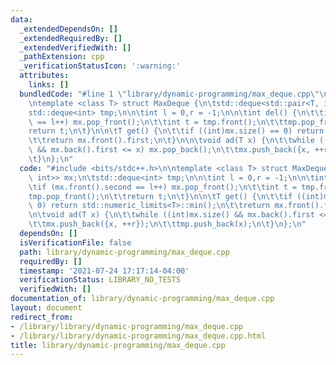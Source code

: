```yaml
---
data:
  _extendedDependsOn: []
  _extendedRequiredBy: []
  _extendedVerifiedWith: []
  _pathExtension: cpp
  _verificationStatusIcon: ':warning:'
  attributes:
    links: []
  bundledCode: "#line 1 \"library/dynamic-programming/max_deque.cpp\"\n#include <bits/stdc++.h>\n\
    \ntemplate <class T> struct MaxDeque {\n\tstd::deque<std::pair<T, int>> mx;\n\t\
    std::deque<int> tmp;\n\n\tint l = 0,r = -1;\n\n\tint del() {\n\t\tif (mx.front().second\
    \ == l++) mx.pop_front();\n\t\tint t = tmp.front();\n\t\ttmp.pop_front();\n\t\t\
    return t;\n\t}\n\n\tT get() {\n\t\tif ((int)mx.size() == 0) return std::numeric_limits<T>::min();\n\
    \t\treturn mx.front().first;\n\t}\n\n\tvoid ad(T x) {\n\t\twhile ((int)mx.size()\
    \ && mx.back().first <= x) mx.pop_back();\n\t\tmx.push_back({x, ++r});\n\t\ttmp.push_back(x);\n\
    \t}\n};\n"
  code: "#include <bits/stdc++.h>\n\ntemplate <class T> struct MaxDeque {\n\tstd::deque<std::pair<T,\
    \ int>> mx;\n\tstd::deque<int> tmp;\n\n\tint l = 0,r = -1;\n\n\tint del() {\n\t\
    \tif (mx.front().second == l++) mx.pop_front();\n\t\tint t = tmp.front();\n\t\t\
    tmp.pop_front();\n\t\treturn t;\n\t}\n\n\tT get() {\n\t\tif ((int)mx.size() ==\
    \ 0) return std::numeric_limits<T>::min();\n\t\treturn mx.front().first;\n\t}\n\
    \n\tvoid ad(T x) {\n\t\twhile ((int)mx.size() && mx.back().first <= x) mx.pop_back();\n\
    \t\tmx.push_back({x, ++r});\n\t\ttmp.push_back(x);\n\t}\n};\n"
  dependsOn: []
  isVerificationFile: false
  path: library/dynamic-programming/max_deque.cpp
  requiredBy: []
  timestamp: '2021-07-24 17:17:14-04:00'
  verificationStatus: LIBRARY_NO_TESTS
  verifiedWith: []
documentation_of: library/dynamic-programming/max_deque.cpp
layout: document
redirect_from:
- /library/library/dynamic-programming/max_deque.cpp
- /library/library/dynamic-programming/max_deque.cpp.html
title: library/dynamic-programming/max_deque.cpp
---
```

